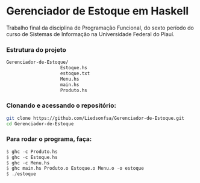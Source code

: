 # Gerenciador de Estoque em Haskell
Trabalho final da disciplina de Programação Funcional, do sexto período do curso de Sistemas de Informação na Universidade Federal do Piauí.

### Estrutura do projeto
```bash
Gerenciador-de-Estoque/
                    Estoque.hs
                    estoque.txt
                    Menu.hs
                    main.hs
                    Produto.hs
```

### Clonando e acessando o repositório: 
```bash
git clone https://github.com/Liedsonfsa/Gerenciador-de-Estoque.git
cd Gerenciador-de-Estoque
```


### Para rodar o programa, faça:
```haskell
$ ghc -c Produto.hs
$ ghc -c Estoque.hs
$ ghc -c Menu.hs
$ ghc main.hs Produto.o Estoque.o Menu.o -o estoque
$ ./estoque
```